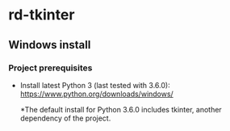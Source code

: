 # rd-tkinter

## Windows install

### Project prerequisites

* Install latest Python 3 (last tested with 3.6.0): https://www.python.org/downloads/windows/

  *The default install for Python 3.6.0 includes tkinter, another dependency of the project.
